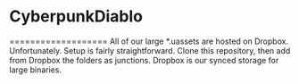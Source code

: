 # CyberpunkDiablo
===================
All of our large *.uassets are hosted on Dropbox. Unfortunately.
Setup is fairly straightforward.
Clone this repository, then add from Dropbox the folders as junctions.
Dropbox is our synced storage for large binaries.

